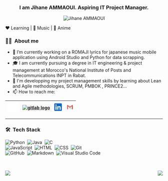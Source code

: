 
<h3 align="center">I am Jihane AMMAOUI. Aspiring IT Project Manager.</h3>
<p align="center"> <img src="https://komarev.com/ghpvc/?username=Jihanetbh&label=Profile%20views&color=0e75b6&style=flat" alt="Jihane AMMAOUI" /> </p>
  
:heart: Learning | 🎵 Music | :blue_heart: Anime
  
### 👩‍💻 &nbsp;About me
- 🔭 I’m currently working on a ROMAJI lyrics for japanese music mobile application using Android Studio and Python for data scrapping.
- 🎓 I am currently pursuing a degree in IT engineering & project management at Morocco's National Institute of Posts and Telecommunications INPT in Rabat.<br>
- 🌱 I'm developping my project management skills by learning about Lean and Agile methodologies, SCRUM, PMBOK , PRINCE2...
- 📫 How to reach me:

| [<img src="https://raw.githubusercontent.com/Delta456/Delta456/master/img/github.png" alt="github logo" width="34">](https://github.com/Jihanetbh) |  [<img src="https://raw.githubusercontent.com/Delta456/Delta456/master/img/gitlab.png" alt="gitlab logo" width="24">](https://gitlab.com/Jihanetbh) |  [<img src="https://github.com/Amchuz/Amchuz/blob/master/linkedin.jpeg" alt="linkedin logo" width="24">](https://www.linkedin.com/in/jihane_ammaoui/) |  [<img src="https://github.com/Amchuz/Amchuz/blob/master/gmail.jpeg" alt="gmail logo" width="24">](jihaneammaoui1@gmail.com)
|---|---|---|---|
----  
### 🛠 &nbsp;Tech Stack

![Python](https://img.shields.io/badge/-Python-05122A?style=flat&logo=python)&nbsp;
![Java](https://img.shields.io/badge/-Java-05122A?style=flat&logo=Java&logoColor=FFA518)&nbsp;
![C](https://img.shields.io/badge/-C-05122A?style=flat&logo=C&logoColor=A8B9CC)\
![JavaScript](https://img.shields.io/badge/-JavaScript-05122A?style=flat&logo=javascript)&nbsp;
![HTML](https://img.shields.io/badge/-HTML-05122A?style=flat&logo=HTML5)&nbsp;
![CSS](https://img.shields.io/badge/-CSS-05122A?style=flat&logo=CSS3&logoColor=1572B6)&nbsp;
![Git](https://img.shields.io/badge/-Git-05122A?style=flat&logo=git)\
![GitHub](https://img.shields.io/badge/-GitHub-05122A?style=flat&logo=github)&nbsp;
![Markdown](https://img.shields.io/badge/-Markdown-05122A?style=flat&logo=markdown)&nbsp;
![Visual Studio Code](https://img.shields.io/badge/-Visual%20Studio%20Code-05122A?style=flat&logo=visual-studio-code&logoColor=007ACC)\
<br><br>  


<p align="left">
<a href="https://github.com/Jihanetbh">
  <img height="180em" align="left" src='https://github-readme-stats.vercel.app/api?username=Jihanetbh&hide=["stars"]&show_icons=true'/>
</a>
</p>

<p align="left">
<a href="https://github.com/Jihanetbh">
  <img height="180em" align="right" src="https://github-readme-stats-eight-theta.vercel.app/api/top-langs/?username=Jihanetbh&layout=compact&langs_count=8"/>
</a>
</p>
